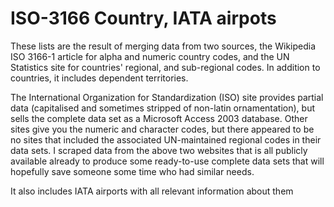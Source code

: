 # ISO-3166 Country, IATA airpots
These lists are the result of merging data from two sources, the Wikipedia ISO 3166-1 article for alpha and numeric country codes, and the UN Statistics site for countries' regional, and sub-regional codes. In addition to countries, it includes dependent territories.

The International Organization for Standardization (ISO) site provides partial data (capitalised and sometimes stripped of non-latin ornamentation), but sells the complete data set as a Microsoft Access 2003 database. Other sites give you the numeric and character codes, but there appeared to be no sites that included the associated UN-maintained regional codes in their data sets. I scraped data from the above two websites that is all publicly available already to produce some ready-to-use complete data sets that will hopefully save someone some time who had similar needs.

It also includes IATA airports with all relevant information about them
